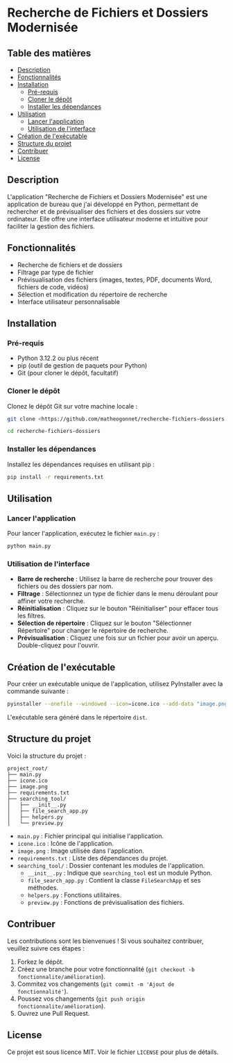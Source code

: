 # Recherche de Fichiers et Dossiers Modernisée

## Table des matières

- [Description](https://www.notion.so/3bdf007b0abf4f1792c2f93be60301f2?pvs=21)
- [Fonctionnalités](https://www.notion.so/3bdf007b0abf4f1792c2f93be60301f2?pvs=21)
- [Installation](https://www.notion.so/3bdf007b0abf4f1792c2f93be60301f2?pvs=21)
    - [Pré-requis](https://www.notion.so/3bdf007b0abf4f1792c2f93be60301f2?pvs=21)
    - [Cloner le dépôt](https://www.notion.so/3bdf007b0abf4f1792c2f93be60301f2?pvs=21)
    - [Installer les dépendances](https://www.notion.so/3bdf007b0abf4f1792c2f93be60301f2?pvs=21)
- [Utilisation](https://www.notion.so/3bdf007b0abf4f1792c2f93be60301f2?pvs=21)
    - [Lancer l'application](https://www.notion.so/3bdf007b0abf4f1792c2f93be60301f2?pvs=21)
    - [Utilisation de l'interface](https://www.notion.so/3bdf007b0abf4f1792c2f93be60301f2?pvs=21)
- [Création de l'exécutable](https://www.notion.so/3bdf007b0abf4f1792c2f93be60301f2?pvs=21)
- [Structure du projet](https://www.notion.so/3bdf007b0abf4f1792c2f93be60301f2?pvs=21)
- [Contribuer](https://www.notion.so/3bdf007b0abf4f1792c2f93be60301f2?pvs=21)
- [License](https://www.notion.so/3bdf007b0abf4f1792c2f93be60301f2?pvs=21)

## Description

L'application "Recherche de Fichiers et Dossiers Modernisée" est une application de bureau que j'ai développé en Python, permettant de rechercher et de prévisualiser des fichiers et des dossiers sur votre ordinateur. Elle offre une interface utilisateur moderne et intuitive pour faciliter la gestion des fichiers.

## Fonctionnalités

- Recherche de fichiers et de dossiers
- Filtrage par type de fichier
- Prévisualisation des fichiers (images, textes, PDF, documents Word, fichiers de code, vidéos)
- Sélection et modification du répertoire de recherche
- Interface utilisateur personnalisable

## Installation

### Pré-requis

- Python 3.12.2 ou plus récent
- pip (outil de gestion de paquets pour Python)
- Git (pour cloner le dépôt, facultatif)

### Cloner le dépôt

Clonez le dépôt Git sur votre machine locale :

```bash
git clone <https://github.com/matheogonnet/recherche-fichiers-dossiers.git>

cd recherche-fichiers-dossiers
```

### Installer les dépendances

Installez les dépendances requises en utilisant pip :

```bash
pip install -r requirements.txt
```

## Utilisation

### Lancer l'application

Pour lancer l'application, exécutez le fichier `main.py` :

```bash
python main.py
```

### Utilisation de l'interface

- **Barre de recherche** : Utilisez la barre de recherche pour trouver des fichiers ou des dossiers par nom.
- **Filtrage** : Sélectionnez un type de fichier dans le menu déroulant pour affiner votre recherche.
- **Réinitialisation** : Cliquez sur le bouton "Réinitialiser" pour effacer tous les filtres.
- **Sélection de répertoire** : Cliquez sur le bouton "Sélectionner Répertoire" pour changer le répertoire de recherche.
- **Prévisualisation** : Cliquez une fois sur un fichier pour avoir un aperçu. Double-cliquez pour l'ouvrir.

## Création de l'exécutable

Pour créer un exécutable unique de l'application, utilisez PyInstaller avec la commande suivante :

```bash
pyinstaller --onefile --windowed --icon=icone.ico --add-data "image.png;." --add-data "searching_tool/__init__.py;searching_tool" --add-data "searching_tool/file_search_app.py;searching_tool" --add-data "searching_tool/helpers.py;searching_tool" --add-data "searching_tool/preview.py;searching_tool" main.py

```

L'exécutable sera généré dans le répertoire `dist`.

## Structure du projet

Voici la structure du projet :

```
project_root/
├── main.py
├── icone.ico
├── image.png
├── requirements.txt
├── searching_tool/
│   ├── __init__.py
│   ├── file_search_app.py
│   ├── helpers.py
│   └── preview.py

```

- `main.py` : Fichier principal qui initialise l'application.
- `icone.ico` : Icône de l'application.
- `image.png` : Image utilisée dans l'application.
- `requirements.txt` : Liste des dépendances du projet.
- `searching_tool/` : Dossier contenant les modules de l'application.
    - `__init__.py` : Indique que `searching_tool` est un module Python.
    - `file_search_app.py` : Contient la classe `FileSearchApp` et ses méthodes.
    - `helpers.py` : Fonctions utilitaires.
    - `preview.py` : Fonctions de prévisualisation des fichiers.

## Contribuer

Les contributions sont les bienvenues ! Si vous souhaitez contribuer, veuillez suivre ces étapes :

1. Forkez le dépôt.
2. Créez une branche pour votre fonctionnalité (`git checkout -b fonctionnalite/amélioration`).
3. Commitez vos changements (`git commit -m 'Ajout de fonctionnalité'`).
4. Poussez vos changements (`git push origin fonctionnalite/amélioration`).
5. Ouvrez une Pull Request.

## License

Ce projet est sous licence MIT. Voir le fichier `LICENSE` pour plus de détails.
